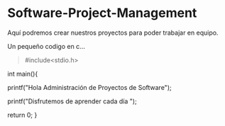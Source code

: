# Software-Project-Management

Aquí podremos crear nuestros proyectos para poder trabajar en equipo.

Un pequeño codigo en c...

>#include<stdio.h>

int main(){

 printf("Hola Administración de Proyectos de Software");

 printf("Disfrutemos de aprender cada día ");

 return 0; }
